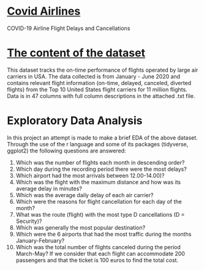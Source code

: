 # [Covid Airlines](https://www.kaggle.com/akulbahl/covid19-airline-flight-delays-and-cancellations)
COVID-19 Airline Flight Delays and Cancellations

# [The content of the dataset](https://github.com/katetotka/covid_airlines/blob/main/ColumnDescriptions.txt)
This dataset tracks the on-time performance of flights operated by large air carriers in USA. The data collected is from January - June 2020 and contains relevant flight information (on-time, delayed, canceled, diverted flights) from the Top 10 United States flight carriers for 11 million flights. Data is in 47 columns with full column descriptions in the attached .txt file.

# Exploratory Data Analysis
In this project an attempt is made to make a brief EDA of the above dataset. Through the use of the r language and some of its packages (tidyverse, ggplot2) the following questions are answered:

1.  Which was the number of flights each month in descending order?
2.  Which day during the recording period there were the most delays?
3.  Which airport had the most arrivals between 12.00-14.00)?
4.  Which was the flight with the maximum distance and  how was its average delay in minutes?
5.  Which was the average daily delay of each air carrier?
6.  Which were the reasons for flight cancellation for each day of the month?
7.  What was the route (flight) with the most type D cancellations (D = Security)?
8.  Which was generally the most popular destination?
9.  Which were the 6 airports that had the most traffic during the months January-February?
10. Which was the total number of flights canceled during the period March-May? If we consider that each flight can accommodate 200 passengers and that the ticket is 100 euros to find the total cost.
